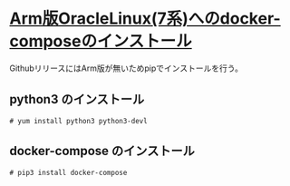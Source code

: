 # [Arm版OracleLinux(7系)へのdocker-composeのインストール](https://marimelon.github.io/knowledge/knowledge/linux/oracle_linux_aarch64_dockercompose)

GithubリリースにはArm版が無いためpipでインストールを行う。

## python3 のインストール
```
# yum install python3 python3-devl
```

## docker-compose のインストール
```
# pip3 install docker-compose
```